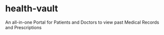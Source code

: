 # health-vault
An all-in-one Portal for Patients and Doctors to view past Medical Records and Prescriptions
